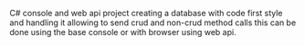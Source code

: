 C# console and web api project creating a database with code first style and handling it allowing to send crud and non-crud method calls this can be done using the base console or with browser using web api.
